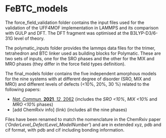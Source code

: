 # FeBTC_models

The force_field_validation folder contains the input files used for the validation of the UFF4MOF implementation in LAMMPS and its comparison with GULP and DFT. The DFT fragment was optimised at the B3LYP-D3/6-31G level of theory.

The polymatic_inputs folder provides the lammps data files for the trimer, tetrahedron and BTC linker used as building blocks for Polymatic. These are two sets of inputs, one for the SRO phases and the other for the MIX and MRO phases (they differ in the force field types definition).

The final_models folder contains the five independent amorphous models for the nine systems with at different degree of disorder (SRO, MIX and MRO) and different levels of defects (<10%, 20%, 30 %) related to the following papers:
- [_Nat._ _Commun._ **2021**, _12_, 2062](https://www.nature.com/articles/s41467-021-22218-9) (includes the _SRO <10%_, _MIX <10%_ and _MRO <10%_ phases)
- [add ChemRxiv info] (link) (includes all the nine phases)

Files have been renamed to match the nomenclature in the ChemRxiv paper (_'OrderLevel_DefectLevel_ModelNumber'_) and are in extended xyz, pdb and cif format, with pdb and cif including bonding information.  
